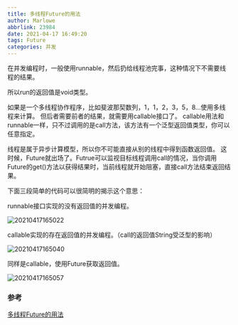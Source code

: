 ```yaml
---
title: 多线程Future的用法
author: Marlowe
abbrlink: 23984
date: 2021-04-17 16:49:20
tags: Future
categories: 并发
---
```


<!--more-->

在并发编程时，一般使用runnable，然后扔给线程池完事，这种情况下不需要线程的结果。

所以run的返回值是void类型。

如果是一个多线程协作程序，比如斐波那契数列，1，1，2，3，5，8…使用多线程来计算。
但后者需要前者的结果，就需要用callable接口了。
callable用法和runnable一样，只不过调用的是call方法，该方法有一个泛型返回值类型，你可以任意指定。

线程是属于异步计算模型，所以你不可能直接从别的线程中得到函数返回值。
这时候，Future就出场了。Futrue可以监视目标线程调用call的情况，当你调用Future的get()方法以获得结果时，当前线程就开始阻塞，直接call方法结束返回结果。

下面三段简单的代码可以很简明的揭示这个意思：

runnable接口实现的没有返回值的并发编程。

![20210417165022](http://marlowe.oss-cn-beijing.aliyuncs.com/img/20210417165022.png)

callable实现的存在返回值的并发编程。（call的返回值String受泛型的影响）


![20210417165040](http://marlowe.oss-cn-beijing.aliyuncs.com/img/20210417165040.png)

同样是callable，使用Future获取返回值。

![20210417165057](http://marlowe.oss-cn-beijing.aliyuncs.com/img/20210417165057.png)


### 参考
[多线程Future的用法](https://blog.csdn.net/u010916338/article/details/80980695)

